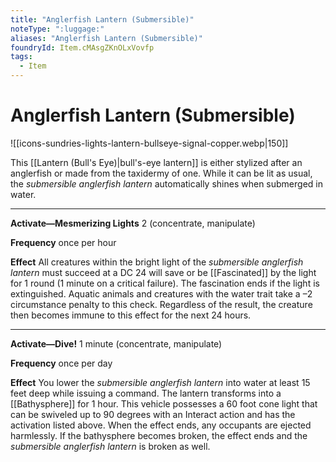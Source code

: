 ```yaml
---
title: "Anglerfish Lantern (Submersible)"
noteType: ":luggage:"
aliases: "Anglerfish Lantern (Submersible)"
foundryId: Item.cMAsgZKnOLxVovfp
tags:
  - Item
---
```


# Anglerfish Lantern (Submersible)
![[icons-sundries-lights-lantern-bullseye-signal-copper.webp|150]]

This [[Lantern (Bull's Eye)|bull's-eye lantern]] is either stylized after an anglerfish or made from the taxidermy of one. While it can be lit as usual, the _submersible anglerfish lantern_ automatically shines when submerged in water.

* * *

**Activate—Mesmerizing Lights** 2 (concentrate, manipulate)

**Frequency** once per hour

**Effect** All creatures within the bright light of the _submersible anglerfish lantern_ must succeed at a DC 24 will save or be [[Fascinated]] by the light for 1 round (1 minute on a critical failure). The fascination ends if the light is extinguished. Aquatic animals and creatures with the water trait take a –2 circumstance penalty to this check. Regardless of the result, the creature then becomes immune to this effect for the next 24 hours.

* * *

**Activate—Dive!** 1 minute (concentrate, manipulate)

**Frequency** once per day

**Effect** You lower the _submersible anglerfish lantern_ into water at least 15 feet deep while issuing a command. The lantern transforms into a [[Bathysphere]] for 1 hour. This vehicle possesses a 60 foot cone light that can be swiveled up to 90 degrees with an Interact action and has the activation listed above. When the effect ends, any occupants are ejected harmlessly. If the bathysphere becomes broken, the effect ends and the _submersible anglerfish lantern_ is broken as well.
